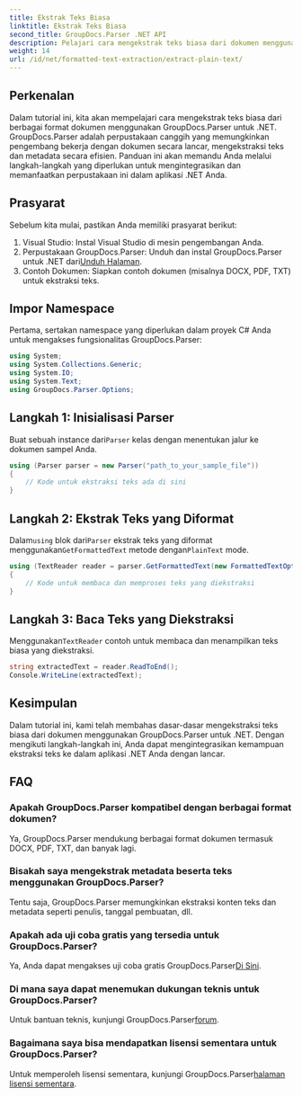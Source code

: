 ```yaml
---
title: Ekstrak Teks Biasa
linktitle: Ekstrak Teks Biasa
second_title: GroupDocs.Parser .NET API
description: Pelajari cara mengekstrak teks biasa dari dokumen menggunakan GroupDocs.Parser untuk .NET. Langkah mudah untuk mengintegrasikan ekstraksi teks dalam aplikasi Anda.
weight: 14
url: /id/net/formatted-text-extraction/extract-plain-text/
---
```

## Perkenalan
Dalam tutorial ini, kita akan mempelajari cara mengekstrak teks biasa dari berbagai format dokumen menggunakan GroupDocs.Parser untuk .NET. GroupDocs.Parser adalah perpustakaan canggih yang memungkinkan pengembang bekerja dengan dokumen secara lancar, mengekstraksi teks dan metadata secara efisien. Panduan ini akan memandu Anda melalui langkah-langkah yang diperlukan untuk mengintegrasikan dan memanfaatkan perpustakaan ini dalam aplikasi .NET Anda.
## Prasyarat
Sebelum kita mulai, pastikan Anda memiliki prasyarat berikut:
1. Visual Studio: Instal Visual Studio di mesin pengembangan Anda.
2.  Perpustakaan GroupDocs.Parser: Unduh dan instal GroupDocs.Parser untuk .NET dari[Unduh Halaman](https://releases.groupdocs.com/parser/net/).
3. Contoh Dokumen: Siapkan contoh dokumen (misalnya DOCX, PDF, TXT) untuk ekstraksi teks.

## Impor Namespace
Pertama, sertakan namespace yang diperlukan dalam proyek C# Anda untuk mengakses fungsionalitas GroupDocs.Parser:
```csharp
using System;
using System.Collections.Generic;
using System.IO;
using System.Text;
using GroupDocs.Parser.Options;
```
## Langkah 1: Inisialisasi Parser
 Buat sebuah instance dari`Parser` kelas dengan menentukan jalur ke dokumen sampel Anda.
```csharp
using (Parser parser = new Parser("path_to_your_sample_file"))
{
    // Kode untuk ekstraksi teks ada di sini
}
```
## Langkah 2: Ekstrak Teks yang Diformat
 Dalam`using` blok dari`Parser` ekstrak teks yang diformat menggunakan`GetFormattedText` metode dengan`PlainText` mode.
```csharp
using (TextReader reader = parser.GetFormattedText(new FormattedTextOptions(FormattedTextMode.PlainText)))
{
    // Kode untuk membaca dan memproses teks yang diekstraksi
}
```
## Langkah 3: Baca Teks yang Diekstraksi
 Menggunakan`TextReader` contoh untuk membaca dan menampilkan teks biasa yang diekstraksi.
```csharp
string extractedText = reader.ReadToEnd();
Console.WriteLine(extractedText);
```

## Kesimpulan
Dalam tutorial ini, kami telah membahas dasar-dasar mengekstraksi teks biasa dari dokumen menggunakan GroupDocs.Parser untuk .NET. Dengan mengikuti langkah-langkah ini, Anda dapat mengintegrasikan kemampuan ekstraksi teks ke dalam aplikasi .NET Anda dengan lancar.

## FAQ
### Apakah GroupDocs.Parser kompatibel dengan berbagai format dokumen?
Ya, GroupDocs.Parser mendukung berbagai format dokumen termasuk DOCX, PDF, TXT, dan banyak lagi.
### Bisakah saya mengekstrak metadata beserta teks menggunakan GroupDocs.Parser?
Tentu saja, GroupDocs.Parser memungkinkan ekstraksi konten teks dan metadata seperti penulis, tanggal pembuatan, dll.
### Apakah ada uji coba gratis yang tersedia untuk GroupDocs.Parser?
 Ya, Anda dapat mengakses uji coba gratis GroupDocs.Parser[Di Sini](https://releases.groupdocs.com/).
### Di mana saya dapat menemukan dukungan teknis untuk GroupDocs.Parser?
 Untuk bantuan teknis, kunjungi GroupDocs.Parser[forum](https://forum.groupdocs.com/c/parser/17).
### Bagaimana saya bisa mendapatkan lisensi sementara untuk GroupDocs.Parser?
 Untuk memperoleh lisensi sementara, kunjungi GroupDocs.Parser[halaman lisensi sementara](https://purchase.groupdocs.com/temporary-license/).